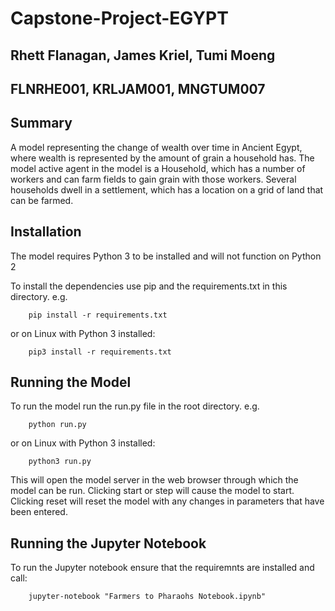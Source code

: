 # Capstone-Project-EGYPT

## Rhett Flanagan, James Kriel, Tumi Moeng

## FLNRHE001, KRLJAM001, MNGTUM007

## Summary

A model representing the change of wealth over time in Ancient Egypt, where wealth is represented by the amount of grain a household has.
The model active agent in the model is a Household, which has a number of workers and can farm fields to gain grain with those workers. Several households dwell in a settlement, which has a location on a grid of land that can be farmed.

## Installation

The model requires Python 3 to be installed and will not function on Python 2

To install the dependencies use pip and the requirements.txt in this directory. e.g.

```
    pip install -r requirements.txt
```

or on Linux with Python 3 installed:

```
    pip3 install -r requirements.txt
```

## Running the Model

To run the model run the run.py file in the root directory. e.g.

```
    python run.py
```

or on Linux with Python 3 installed:

```
    python3 run.py
```

This will open the model server in the web browser through which the model can be run. Clicking start or step will cause the model to start. Clicking reset will reset the model with any changes in parameters that have been entered.

## Running the Jupyter Notebook

To run the Jupyter notebook ensure that the requiremnts are installed and call:

```
    jupyter-notebook "Farmers to Pharaohs Notebook.ipynb"
```
